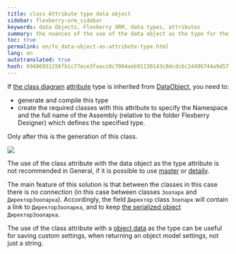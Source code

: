 ```yaml
--- 
title: class Attribute type data object 
sidebar: flexberry-orm_sidebar 
keywords: data Objects, Flexberry ORM, data types, attributes 
summary: the nuances of the use of the data object as the type for the attribute class 
toc: true 
permalink: en/fo_data-object-as-attribute-type.html 
lang: en 
autotranslated: true 
hash: 69486951256fb1c77ece3faacc0c7004aeb91130143c0dcdc6c14496744a9d57 
--- 
```


If [the class diagram](fd_class-diagram.html) [attribute](fo_attributes-class-data.html) type is inherited from [DataObject](fo_data-object.html), you need to: 

* generate and compile this type 
* create the required classes with this attribute to specify the Namespace and the full name of the Assembly (relative to the folder Flexberry Designer) which defines the specified type. 

Only after this is the generation of this class. 

![](/images/pages/products/flexberry-orm/data-object/data-object-as-attribute-type.GIF) 

The use of the class attribute with the data object as the type attribute is not recommended in General, if it is possible to use [master](fd_master-association.html) or [detaily](fo_detail-associations-properties.html). 

The main feature of this solution is that between the classes in this case there is no connection (in this case between classes `Зоопарк` and `ДиректорЗоопарка`). Accordingly, the field `Директор` class `Зоопарк` will contain a link to `ДиректорЗоопарка`, and to keep [the serialized object](fo_aggregating-function.html) `ДиректорЗоопарка`. 

The use of the class attribute with a [object data](fo_data-object.html) as the type can be useful for saving custom settings, when returning an object model settings, not just a string. 



